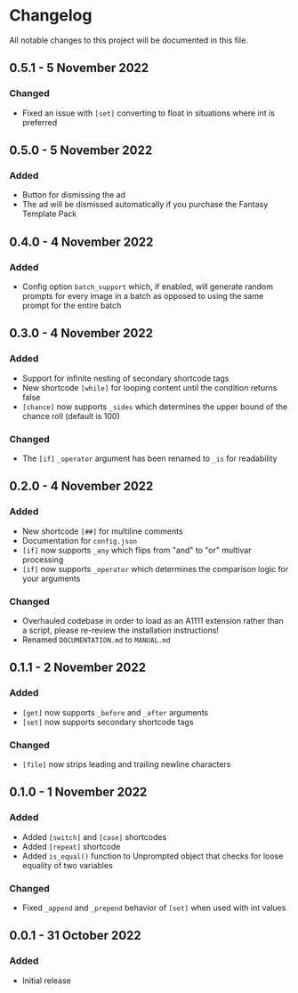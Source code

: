 # Changelog
All notable changes to this project will be documented in this file.

## 0.5.1 - 5 November 2022
### Changed
- Fixed an issue with `[set]` converting to float in situations where int is preferred

## 0.5.0 - 5 November 2022
### Added
- Button for dismissing the ad
- The ad will be dismissed automatically if you purchase the Fantasy Template Pack

## 0.4.0 - 4 November 2022
### Added
- Config option `batch_support` which, if enabled, will generate random prompts for every image in a batch as opposed to using the same prompt for the entire batch

## 0.3.0 - 4 November 2022
### Added
- Support for infinite nesting of secondary shortcode tags
- New shortcode `[while]` for looping content until the condition returns false
- `[chance]` now supports `_sides` which determines the upper bound of the chance roll (default is 100)

### Changed
- The `[if]` `_operator` argument has been renamed to `_is` for readability

## 0.2.0 - 4 November 2022
### Added
- New shortcode `[##]` for multiline comments
- Documentation for `config.json`
- `[if]` now supports `_any` which flips from "and" to "or" multivar processing
- `[if]` now supports `_operator` which determines the comparison logic for your arguments

### Changed
- Overhauled codebase in order to load as an A1111 extension rather than a script, please re-review the installation instructions!
- Renamed `DOCUMENTATION.md` to `MANUAL.md`

## 0.1.1 - 2 November 2022
### Added
- `[get]` now supports `_before` and `_after` arguments
- `[set]` now supports secondary shortcode tags

### Changed
- `[file]` now strips leading and trailing newline characters

## 0.1.0 - 1 November 2022
### Added
- Added `[switch]` and `[case]` shortcodes
- Added `[repeat]` shortcode
- Added `is_equal()` function to Unprompted object that checks for loose equality of two variables

### Changed
- Fixed `_append` and `_prepend` behavior of `[set]` when used with int values

## 0.0.1 - 31 October 2022
### Added
- Initial release